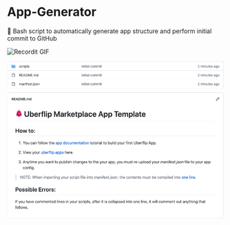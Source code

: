 # App-Generator
:white_square_button: Bash script to automatically generate app structure and perform initial commit to GitHub

![Recordit GIF](http://g.recordit.co/Pb1vaYnZ8Z.gif)

![alt text](https://github.com/lfriis/App-Generator/blob/master/readme.png?raw=true)
